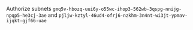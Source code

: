 Authorize subnets `gmq5v-hbozq-uui6y-o55wc-ihop3-562wb-3qspg-nnijg-npqp5-he3cj-3ae` and `pjljw-kztyl-46ud4-ofrj6-nzkhm-3n4nt-wi3jt-ypmav-ijqkt-gjf66-uae`
